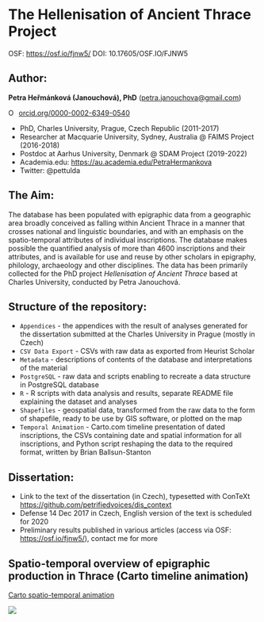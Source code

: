 # The Hellenisation of Ancient Thrace Project
OSF: https://osf.io/fjnw5/
DOI: 10.17605/OSF.IO/FJNW5

## Author: 
**Petra Heřmánková (Janouchová), PhD** (petra.janouchova@gmail.com) 

<a href="https://orcid.org/0000-0002-6349-0540" target="orcid.widget" rel="noopener noreferrer" style="vertical-align:top;"><img src="https://orcid.org/sites/default/files/images/orcid_16x16.png" style="width:1em;margin-right:.5em;" alt="ORCID iD icon">orcid.org/0000-0002-6349-0540</a>
* PhD, Charles University, Prague, Czech Republic (2011-2017)
* Researcher at Macquarie University, Sydney, Australia @ FAIMS Project (2016-2018)
* Postdoc at Aarhus University, Denmark @ SDAM Project (2019-2022)
* Academia.edu: https://au.academia.edu/PetraHermankova
* Twitter: @pettulda

## The Aim:
The database has been populated with epigraphic data from a geographic area broadly conceived as falling within Ancient Thrace in a manner that crosses national and linguistic boundaries, and with an emphasis on the spatio-temporal attributes of individual inscriptions. The database makes possible the quantified analysis of more than 4600 inscriptions and their attributes, and is available for use and reuse by other scholars in epigraphy, philology, archaeology and other disciplines.
The data has been primarily collected for the PhD project _Hellenisation of Ancient Thrace_ based at Charles University, conducted by Petra Janouchová.

## Structure of the repository:
* ```Appendices``` - the appendices with the result of analyses generated for the dissertation submitted at the Charles University in Prague (mostly in Czech)
* ```CSV Data Export``` - CSVs with raw data as exported from Heurist Scholar
* ```Metadata``` - descriptions of contents of the database and interpretations of the material
* ```PostgreSQL``` - raw data and scripts enabling to recreate a data structure in PostgreSQL database
* ```R``` - R scripts with data analysis and results, separate README file explaining the dataset and analyses
* ```Shapefiles``` - geospatial data, transformed from the raw data to the form of shapefile, ready to be use by GIS software, or plotted on the map
* ```Temporal Animation``` - Carto.com timeline presentation of dated inscriptions, the CSVs containing date and spatial information for all inscriptions, and Python script reshaping the data to the required format, written by Brian Ballsun-Stanton

## Dissertation:
* Link to the text of the dissertation (in Czech), typesetted with ConTeXt https://github.com/petrifiedvoices/dis_context
* Defense 14 Dec 2017 in Czech, English version of the text is scheduled for 2020 
* Preliminary results published in various articles (access via OSF: https://osf.io/fjnw5/), contact me for more

## Spatio-temporal overview of epigraphic production in Thrace (Carto timeline animation)
[Carto spatio-temporal animation](https://petrajanouchova.carto.com/builder/09ff24c3-819d-4ceb-ab6d-bdc3f85c77e9/embed)

<p align="left">
  <img src="https://github.com/petrajanouchova/hat_project/blob/master/Temporal%20Animation/Carto/Carto_Inscriptions_299AD.png"/>
</p>
